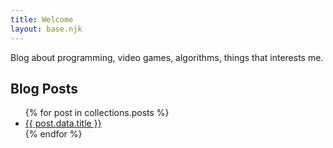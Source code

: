 ```yaml
---
title: Welcome
layout: base.njk
---
```


Blog about programming, video games, algorithms, things that interests me.

## Blog Posts
<ul>
  {% for post in collections.posts %}
      <li><a href="{{ post.url }}">{{ post.data.title }}</a></li>
  {% endfor %}
</ul>

